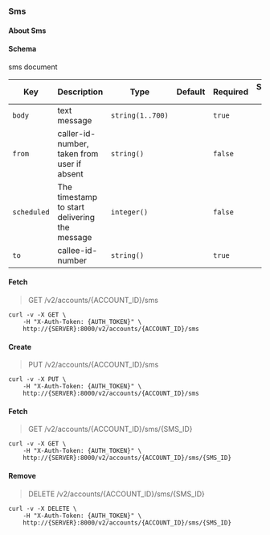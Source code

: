 ### Sms

#### About Sms

#### Schema

sms document



Key | Description | Type | Default | Required | Support Level
--- | ----------- | ---- | ------- | -------- | -------------
`body` | text message | `string(1..700)` |   | `true` |  
`from` | caller-id-number, taken from user if absent | `string()` |   | `false` |  
`scheduled` | The timestamp to start delivering the message | `integer()` |   | `false` |  
`to` | callee-id-number | `string()` |   | `true` |  



#### Fetch

> GET /v2/accounts/{ACCOUNT_ID}/sms

```shell
curl -v -X GET \
    -H "X-Auth-Token: {AUTH_TOKEN}" \
    http://{SERVER}:8000/v2/accounts/{ACCOUNT_ID}/sms
```

#### Create

> PUT /v2/accounts/{ACCOUNT_ID}/sms

```shell
curl -v -X PUT \
    -H "X-Auth-Token: {AUTH_TOKEN}" \
    http://{SERVER}:8000/v2/accounts/{ACCOUNT_ID}/sms
```

#### Fetch

> GET /v2/accounts/{ACCOUNT_ID}/sms/{SMS_ID}

```shell
curl -v -X GET \
    -H "X-Auth-Token: {AUTH_TOKEN}" \
    http://{SERVER}:8000/v2/accounts/{ACCOUNT_ID}/sms/{SMS_ID}
```

#### Remove

> DELETE /v2/accounts/{ACCOUNT_ID}/sms/{SMS_ID}

```shell
curl -v -X DELETE \
    -H "X-Auth-Token: {AUTH_TOKEN}" \
    http://{SERVER}:8000/v2/accounts/{ACCOUNT_ID}/sms/{SMS_ID}
```

